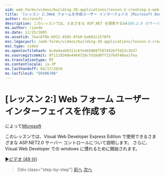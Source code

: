 ```yaml
---
uid: web-forms/videos/building-20-applications/lesson-2-creating-a-web-forms-user-interface
title: '[レッスン 2:]Web フォームを作成ユーザー インターフェイス |Microsoft Docs'
author: microsoft
description: このレッスンでは、さまざまな ASP.NET を探索する&#160;2.0 のサーバー コントロールを Visual Web Developer Express Edition で使用できます。 さらに、開始します.
ms.author: riande
ms.date: 11/25/2005
ms.assetid: 7eac8f6b-6911-4585-87e8-ba662c1578fb
msc.legacyurl: /web-forms/videos/building-20-applications/lesson-2-creating-a-web-forms-user-interface
msc.type: video
ms.openlocfilehash: bc4a4aeb6311c67e465068f507492bffd22c2b37
ms.sourcegitcommit: 0f1119340e4464720cfd16d0ff15764746ea1fea
ms.translationtype: MT
ms.contentlocale: ja-JP
ms.lasthandoff: 04/17/2019
ms.locfileid: "59386786"
---
```

# <a name="lesson-2-creating-a-web-forms-user-interface"></a>[レッスン 2:] Web フォーム ユーザー インターフェイスを作成する

によって[Microsoft](https://github.com/microsoft)

このレッスンでは、Visual Web Developer Express Edition で使用できるさまざまな ASP.NET2.0 サーバー コントロールについて説明します。 さらに、Visual Web Developer での windows に慣れるために開始されます。

[&#9654;ビデオ (49 分)](https://channel9.msdn.com/Blogs/ASP-NET-Site-Videos/lesson-2-creating-a-web-forms-user-interface)

> [!div class="step-by-step"]
> [前へ](lesson-1-getting-started-with-visual-web-developer-express.md)
> [次へ](lesson-3-understanding-more-about-events-and-postback.md)
